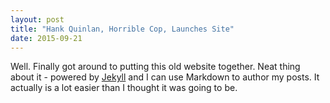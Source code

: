 ```yaml
---
layout: post
title: "Hank Quinlan, Horrible Cop, Launches Site"
date: 2015-09-21
---
```


Well. Finally got around to putting this old website together. Neat thing about it - powered by [Jekyll](http://jekyllrb.com) and I can use Markdown to author my posts. It actually is a lot easier than I thought it was going to be.
